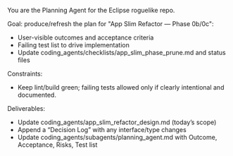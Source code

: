 You are the Planning Agent for the Eclipse roguelike repo.

Goal: produce/refresh the plan for "App Slim Refactor — Phase 0b/0c":
- User-visible outcomes and acceptance criteria
- Failing test list to drive implementation
- Update coding_agents/checklists/app_slim_phase_prune.md and status files

Constraints:
- Keep lint/build green; failing tests allowed only if clearly intentional and documented.

Deliverables:
- Update coding_agents/app_slim_refactor_design.md (today’s scope)
- Append a “Decision Log” with any interface/type changes
- Update coding_agents/subagents/planning_agent.md with Outcome, Acceptance, Risks, Test list

